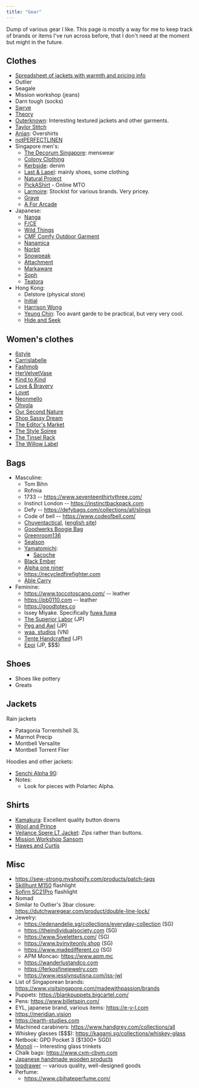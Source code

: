 ```yaml
---
title: "Gear"
---
```


Dump of various gear I like. This page is mostly a way for me to keep track of brands or items I've run across before, that I don't need at the moment but might in the future.

## Clothes

- [Spreadsheet of jackets with warmth and pricing info](https://docs.google.com/spreadsheets/d/1ceVWWwGTdc1KcTkIQFWscILPtA2pbgpq0UQQIq1D6gE/htmlview#)
- Outlier
- Seagale
- Mission workshop (jeans)
- Darn tough (socks)
- [Swrve](https://swrve.us)
- [Theory](https://www.theory.com/)
- [Outerknown](https://www.outerknown.com/): Interesting textured jackets and other garments.
- [Taylor Stitch](https://www.taylorstitch.com)
- [Anian](https://anianmfg.com): Overshirts
- [notPERFECTLINEN](https://notperfectlinen.com)
- Singapore men's:
    - [The Decorum Singapore](https://maps.app.goo.gl/4Zy9bFrz6TLKRHst9): menswear
    - [Colony Clothing](https://colonyclothing.net/)
    - [Kerbside](https://kerbside-co.com/): denim
    - [Last & Lapel](https://www.lastandlapel.com): mainly shoes, some clothing
    - [Natural Project](https://www.naturalproject.com.sg)
    - [PickAShirt](https://www.pickashirt.com) - Online MTO
    - [Larmoire](https://larmoire-singapore.com): Stockist for various brands. Very pricey.
    - [Graye](https://grayestudio.com)
    - [A For Arcade](https://www.aforarcade.com)
- Japanese:
    - [Nanga](https://store.nanga.jp/)
    - [F/CE](https://fce-store.com)
    - [Wild Things](https://www.wildthings.jp/)
    - [CMF Comfy Outdoor Garment](http://losthills-store.jp/)
    - [Nanamica](https://www.nanamica.com/)
    - [Norbit](https://norbit-store.com/)
    - [Snowpeak](https://www.snowpeak.com/)
    - [Attachment](https://attachment.co.jp/)
    - [Markaware](https://markaware.jp)
    - [Soph](https://www.soph.net/)
    - [Teatora](https://store.silver-and-gold.com/?mode=cate&cbid=1792526&csid=0)
- Hong Kong:
    - Delstore (physical store)
    - [Initial](https://shop.initialfashion.com/)
    - [Harrison Wong](https://harrisonwong.com)
    - [Yeung Chin](https://yeungchin.com): Too avant garde to be practical, but very very cool.
    - [Hide and Seek](https://www.hideandseekstore.com)

## Women's clothes

- [6style](https://www.6style.co)
- [Carrislabelle](https://www.carrislabelle.com)
- [Fashmob](https://www.shopfashmob.com)
- [HerVelvetVase](https://www.hervelvetvase.com)
- [Kind to Kind](https://www.kindtokind.com.sg)
- [Love & Bravery](https://www.loveandbravery.com)
- [Lovet](https://lovet.sg)
- [Neonmello](https://www.neonmello.com)
- [Ohvola](https://ohvola.com)
- [Our Second Nature](https://oursecondnature.com)
- [Shop Sassy Dream](https://www.shopsassydream.com/)
- [The Editor's Market](https://www.theeditorsmarket.com)
- [The Style Soiree](https://www.thestylesoiree.sg)
- [The Tinsel Rack](https://thetinselrack.com)
- [The Willow Label](https://www.thewillowlabel.com)

## Bags

- Masculine:
    - Tom Bihn
    - Rofmia
    - 1733 -- https://www.seventeenthirtythree.com/
    - Instinct London -- https://instinctbackpack.com
    - Defy -- https://defybags.com/collections/all/slings
    - Code of bell -- https://www.codeofbell.com/
    - [Chuyentactical](https://chuyentactical.com/balo/tui-deo-hong-ct4w/), ([english site](https://ctactical.vn))
    - [Goodwerks Boogie Bag](https://www.good-werks.com/shop/p/boogie-bag-mkii)
    - [Greenroom136](https://www.greenroom136.com)
    - [Sealson](https://sealson.co)
    - [Yamatomichi](https://www.yamatomichi.com):
        - [Sacoche](https://www.yamatomichi.com/products/yamatomichi-sacoche)
    - [Black Ember](https://blackember.com)
    - [Alpha one niner](https://www.alphaoneniner.com)
    - https://recycledfirefighter.com
    - [Able Carry](https://ablecarry.com/)
- Feminine:
    - https://www.toccotoscano.com/ -- leather
    - https://pb0110.com -- leather
    - https://goodtotes.co
    - Issey Miyake. Specifically [fuwa fuwa](https://www.isseymiyake.com/products/gg53ag043?)
    - [The Superior Labor](https://nap-dog.com/en/collections/bags) (JP)
    - [Peg and Awl](https://pegandawlbuilt.com/collections/bags-1) (JP)
    - [waa. studios](https://waa-studios.com/collections/bags) (VN)
    - [Tente Handcrafted](https://shop.tente-handcrafted.com/categories/4603935) (JP)
    - [Epoi](https://www.epoi-jp.com/) (JP, $$$)

## Shoes

- Shoes like pottery
- Greats

## Jackets

Rain jackets

- Patagonia Torrentshell 3L
- Marmot Precip
- Montbell Versalite
- Montbell Torrent Flier

Hoodies and other jackets:

- [Senchi Alpha 90](https://senchidesigns.com/products/alpha-90-hoodie-w-half-zip?variant=47162187153705):
- Notes:
    - Look for pieces with Polartec Alpha.

## Shirts

- [Kamakura](https://kamakurashirts.com/collections/casual-shirts): Excellent quality button downs
- [Wool and Prince](https://woolandprince.com/collections/all-shirts)
- [Veilance Spere LT Jacket](https://arcteryx.com/us/en/shop/mens/spere-lt-jacket): Zips rather than buttons.
- [Mission Workshop Sansom](https://missionworkshop.com/products/sansom-japanese-stretch-woven-cotton-button-up-shirt)
- [Hawes and Curtis](https://www.hawesandcurtis.co.uk)

## Misc

- https://sew-strong.myshopify.com/products/patch-tags
- [Skillhunt M150](https://www.skilhunt.com/portfolio/m150-usb-magnetic-charging-flashlight/) flashlight
- [Sofirn SC21Pro](https://www.sofirnlight.com/products/sofirn-sc21pro-1100-lumen-flashlight?variant=6ff1c4de-d3f7-4091-a673-0b532095ce16) flashlight
- Nomad
- Similar to Outlier's 3bar closure: https://dutchwaregear.com/product/double-line-lock/
- Jewelry:
    - https://edenandelie.sg/collections/everyday-collection (SG)
    - https://theindividualsociety.com (SG)
    - https://www.5iveletters.com/ (SG)
    - https://www.byinviteonly.shop (SG)
    - https://www.madedifferent.co (SG)
    - APM Moncao: https://www.apm.mc
    - https://wanderlustandco.com
    - https://ferkosfinejewelry.com
    - https://www.jesslynsutisna.com/jss-jwl
- List of Singaporean brands: https://www.visitsingapore.com/madewithpassion/brands
- Puppets: https://blankpuppets.bigcartel.com/
- Pens: https://www.billetspin.com/
- EYL, japanese brand, various items: https://e-y-l.com
- https://meridian.vision
- https://earth-studies.com
- Machined carabiners: https://www.handgrey.com/collections/all
- Whiskey glasses ($$$): https://kagami.sg/collections/whiskey-glass
- Netbook: GPD Pocket 3 ($1300+ SGD)
- [Monoli](https://monoli.easy-myshop.jp/) -- Interesting glass trinkets
- Chalk bags: https://www.cxm-cbym.com
- [Japanese handmade wooden products](https://www.hacoa.net/)
- [topdrawer](https://topdrawershop.com) -- various quality, well-designed goods
- Perfume:
    - https://www.cbihateperfume.com/
